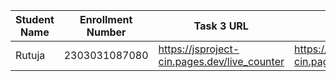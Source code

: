 | Student Name | Enrollment Number | Task 3 URL | Task 4 URL  | GitHub Repository URL |
|---|---|---|---|---|
|Rutuja | 2303031087080|https://jsproject-cin.pages.dev/live_counter|https://jsproject-cin.pages.dev/3Dcalculator|https://github.com/rutujawaghchaure/jsproject|
